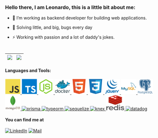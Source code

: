 ### Hello there, I am Leonardo, this is a little bit about me:

- :telescope: I’m working as backend developer for building web applications.

- :bug: Solving little, and big, bugs every day 

- :zap: Working with passion and a lot of daddy's jokes.

#


| <img height="176" src="https://github-readme-stats.vercel.app/api?username=LeonardoSAfonso&show_icons=true&theme=react&include_all_commits=true&count_private=true"/> | <img height="176" src="https://github-readme-stats.vercel.app/api/top-langs/?username=LeonardoSAfonso&layout=compact&langs_count=16&theme=react"/>
| - | - |


#### Languages and Tools:

<p align="left">
  <a
    href="https://developer.mozilla.org/en-US/docs/Web/JavaScript"
    target="_blank"
    rel="noreferrer"
  >
    <img
      src="https://raw.githubusercontent.com/devicons/devicon/master/icons/javascript/javascript-original.svg"
      alt="javascript"
      width="50"
      height="50"
    />
  </a>
  <a
    href="https://www.typescriptlang.org/"
    target="_blank"
    rel="noreferrer"
  >
    <img
      src="https://raw.githubusercontent.com/devicons/devicon/master/icons/typescript/typescript-original.svg"
      alt="typescript"
      width="50"
      height="50"
    />
  </a>
  <a
    href="https://nodejs.org/en/"
    target="_blank"
    rel="noreferrer"
  >
    <img
      src="https://raw.githubusercontent.com/devicons/devicon/master/icons/nodejs/nodejs-original.svg"
      alt="nodejs"
      width="50"
      height="50"
    />
  </a>
  <a
    href="https://www.docker.com/"
    target="_blank"
    rel="noreferrer"
  >
    <img
      src="https://raw.githubusercontent.com/devicons/devicon/master/icons/docker/docker-original-wordmark.svg"
      alt="docker"
      width="50"
      height="50"
    />
  </a>
  <a href="https://www.w3.org/html/" target="_blank" rel="noreferrer">
    <img
      src="https://raw.githubusercontent.com/devicons/devicon/master/icons/html5/html5-original.svg"
      alt="html5"
      width="50"
      height="50"
    />
  </a>
  <a href="https://www.w3schools.com/css/" target="_blank" rel="noreferrer">
    <img
      src="https://raw.githubusercontent.com/devicons/devicon/master/icons/css3/css3-original.svg"
      alt="css3"
      width="50"
      height="50"
    />
  </a>
  <a href="https://jquery.com/" target="_blank" rel="noreferrer">
    <img
      src="https://raw.githubusercontent.com/devicons/devicon/master/icons/jquery/jquery-plain-wordmark.svg"
      alt="jquery"
      width="50"
      height="50"
    />
  </a>
  <a href="https://www.mysql.com/" target="_blank" rel="noreferrer">
    <img
      src="https://raw.githubusercontent.com/devicons/devicon/master/icons/mysql/mysql-original-wordmark.svg"
      alt="mysql"
      width="50"
      height="50"
    />
  </a>
  <a href="https://www.postgresql.org/" target="_blank" rel="noreferrer">
    <img
      src="https://raw.githubusercontent.com/devicons/devicon/master/icons/postgresql/postgresql-plain-wordmark.svg"
      alt="postgresql"
      width="50"
      height="50"
    />
  </a>
  <a href="https://www.mongodb.com/" target="_blank" rel="noreferrer">
    <img
      src="https://raw.githubusercontent.com/devicons/devicon/master/icons/mongodb/mongodb-original-wordmark.svg"
      alt="mongodb"
      width="50"
      height="50"
    />
  </a>
  <a href="https://www.prisma.io/" target="_blank" rel="noreferrer">
    <img
      src="https://github.com/jesseweed/seti-ui/blob/master/icons/prisma.svg"
      alt="prisma"
      width="50"
      height="50"
    />
  </a>
  <a href="https://typeorm.io/" target="_blank" rel="noreferrer">
    <img
      src="https://avatars.githubusercontent.com/u/20165699?s=200&v=4"
      alt="typeorm"
      width="50"
      height="50"
    />
  </a>
  <a href="https://sequelize.org/" target="_blank" rel="noreferrer">
    <img
      src="https://i.imgur.com/0NKEKv9.png"
      alt="sequelize"
      width="60"
      height="50"
    />
  </a>
  <a href="https://knexjs.org/" target="_blank" rel="noreferrer">
    <img
      src="https://i.imgur.com/VQYgWnt.png"
      alt="knex"
      width="60"
      height="50"
    />
  </a>
  <a href="https://redis.io/" target="_blank" rel="noreferrer">
    <img
      src="https://raw.githubusercontent.com/devicons/devicon/master/icons/redis/redis-original-wordmark.svg"
      alt="redis"
      width="60"
      height="50"
    />
  </a>
  <a href="https://www.datadoghq.com/" target="_blank" rel="noreferrer">
    <img
      src="https://avatars.githubusercontent.com/u/365230?s=200&v=4"
      alt="datadog"
      width="50"
      height="50"
    />
  </a>
</p>

#### You can find me at

[![LinkedIn](https://img.shields.io/badge/LinkedIn-0077B5?style=for-the-badge&logo=linkedin&logoColor=white)](https://www.linkedin.com/in/leonardo-afonso-/)
[![Mail](https://img.shields.io/badge/Gmail-D14836?style=for-the-badge&logo=gmail&logoColor=white)](mailto:leonardo.s_afonso@hotmail.com?subject=GitHub%20Profile)
